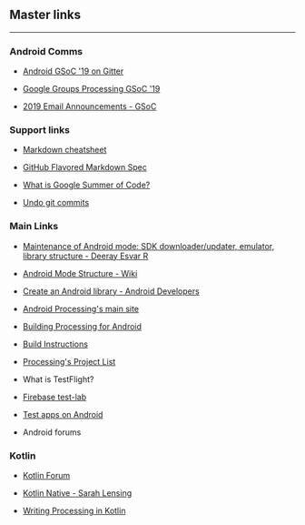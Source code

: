 ## Master links

---

### Android Comms

* [Android GSoC '19 on Gitter](https://gitter.im/processing-android/GSOC18-general)

* [Google Groups Processing GSoC '19](https://groups.google.com/forum/#!forum/the-processing-foundation-google-summer-of-code-2019)

* [2019 Email Announcements - GSoC](https://developers.google.com/open-source/gsoc/2019/mentor-oa-announcements)

### Support links

* [Markdown cheatsheet](https://github.com/adam-p/markdown-here/wiki/Markdown-Cheatsheet)

* [GitHub Flavored Markdown Spec](https://github.github.com/gfm/)

* [What is Google Summer of Code?](https://google.github.io/gsocguides/mentor/)

* [Undo git commits](https://www.atlassian.com/git/tutorials/undoing-changes)

### Main Links

* [Maintenance of Android mode: SDK downloader/updater, emulator, library structure - Deeray Esvar R](https://summerofcode.withgoogle.com/dashboard/organization/5693461928345600/proposal/5271234764341248/)
* [Android Mode Structure - Wiki](https://github.com/processing/processing-android/wiki/Android-Mode-Structure/3c8aa38b66b3ff4c88ce058273d19149b856103c)

* [Create an Android library - Android Developers](https://developer.android.com/studio/projects/android-library)

* [Android Processing's main site](https://android.processing.org/tutorials/getting_started/index.html)


* [Building Processing for Android](https://github.com/processing/processing-android/wiki/Building-Processing-for-Android)

* [Build Instructions](https://github.com/processing/processing/wiki/Build-Instructions)

* [Processing's Project List](https://github.com/processing/processing/wiki/Project-List)

* What is TestFlight?

* [Firebase test-lab](https://firebase.google.com/docs/test-lab)

* [Test apps on Android](https://developer.android.com/training/testing)

* Android forums

### Kotlin

* [Kotlin Forum](https://discuss.kotlinlang.org/)

* [Kotlin Native - Sarah Lensing](https://discourse.processing.org/t/new-idea-swift-playgrounds-mode-for-processing/10021/5)

* [Writing Processing in Kotlin](https://discourse.processing.org/t/writing-processing-in-kotlin/3957)


